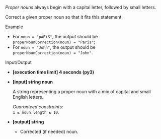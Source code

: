 
_Proper nouns_  always begin with a capital letter, followed by small letters.

Correct a given proper noun so that it fits this statement.

Example

-   For  `noun = "pARiS"`, the output should be  
    `properNounCorrection(noun) = "Paris"`;
-   For  `noun = "John"`, the output should be  
    `properNounCorrection(noun) = "John"`.

Input/Output

-   **[execution time limit] 4 seconds (py3)**
    
-   **[input] string noun**
    
    A string representing a proper noun with a mix of capital and small English letters.
    
    _Guaranteed constraints:_  
    `1 ≤ noun.length ≤ 10`.
    
-   **[output] string**
    
    -   Corrected (if needed) noun.